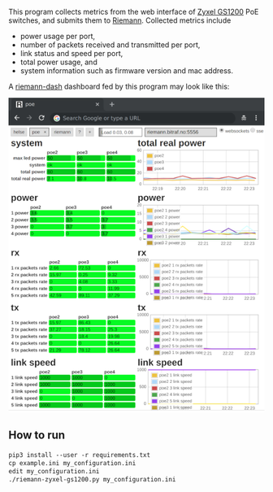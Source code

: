 This program collects metrics from the web interface of [Zyxel GS1200][1] PoE switches, and submits them to [Riemann][2].
Collected metrics include
- power usage per port,
- number of packets received and transmitted per port,
- link status and speed per port,
- total power usage, and
- system information such as firmware version and mac address.

A [riemann-dash][3] dashboard fed by this program may look like this:

![Screenshot of riemann-dash](dash.png)

## How to run

```
pip3 install --user -r requirements.txt
cp example.ini my_configuration.ini
edit my_configuration.ini
./riemann-zyxel-gs1200.py my_configuration.ini
```

[1]: https://www.zyxel.com/products_services/5-Port-8-Port-Web-Managed-PoE-Gigabit-Switch-GS1200-5HP-v2-GS1200-8HP-v2/
[2]: http://riemann.io/
[3]: https://github.com/riemann/riemann-dash
[dash.png]: https://cdn.jsdelivr.net/gh/mastensg/riemann-zyxel-gs1200/dash.png
